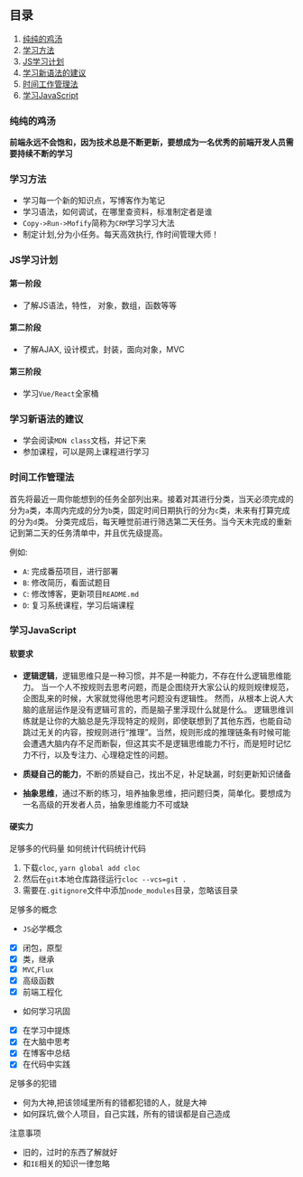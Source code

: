 ## 目录
1. [纯纯的鸡汤](#纯纯的鸡汤)
2. [学习方法](#学习方法)
3. [JS学习计划](#JS学习计划)
4. [学习新语法的建议](#学习新语法的建议)
5. [时间工作管理法](#时间工作管理法)
6. [学习JavaScript](#学习JavaScript)

### 纯纯的鸡汤
**前端永远不会饱和，因为技术总是不断更新，要想成为一名优秀的前端开发人员需要持续不断的学习**

### 学习方法
* 学习每一个新的知识点，写博客作为笔记
* 学习语法，如何调试，在哪里查资料，标准制定者是谁
* `Copy->Run->Mofify`简称为`CRM`学习学习大法
* 制定计划,分为小任务。每天高效执行, 作时间管理大师！

### JS学习计划
#### 第一阶段
* 了解JS语法，特性， 对象，数组，函数等等

#### 第二阶段
* 了解AJAX, 设计模式，封装，面向对象，MVC

#### 第三阶段
* 学习`Vue/React`全家桶

### 学习新语法的建议
* 学会阅读`MDN class`文档，并记下来
* 参加课程，可以是网上课程进行学习

### 时间工作管理法
首先将最近一周你能想到的任务全部列出来。接着对其进行分类，当天必须完成的分为`a`类，本周内完成的分为`b`类，固定时间日期执行的分为`c`类，未来有打算完成的分为`d`类。
分类完成后，每天睡觉前进行筛选第二天任务。当今天未完成的重新记到第二天的任务清单中，并且优先级提高。

例如:
* `A`: 完成番茄项目，进行部署
* `B`: 修改简历，看面试题目
* `C`: 修改博客，更新项目`README.md`
* `D`: 复习系统课程，学习后端课程

### 学习JavaScript
#### 软要求
* **逻辑逻辑**，逻辑思维只是一种习惯，并不是一种能力，不存在什么逻辑思维能力。
当一个人不按规则去思考问题，而是企图绕开大家公认的规则规律规范，企图乱来的时候，大家就觉得他思考问题没有逻辑性。
然而，从根本上说人大脑的底层运作是没有逻辑可言的，而是脑子里浮现什么就是什么。
逻辑思维训练就是让你的大脑总是先浮现特定的规则，即使联想到了其他东西，也能自动跳过无关的内容，按规则进行“推理”。当然，规则形成的推理链条有时候可能会遭遇大脑内存不足而断裂，但这其实不是逻辑思维能力不行，而是短时记忆力不行，以及专注力、心理稳定性的问题。

* **质疑自己的能力**，不断的质疑自己，找出不足，补足缺漏，时刻更新知识储备

* **抽象思维**，通过不断的练习，培养抽象思维，把问题归类，简单化。要想成为一名高级的开发者人员，抽象思维能力不可或缺

#### 硬实力
足够多的代码量
如何统计代码统计代码
1. 下载`cloc`, `yarn global add cloc`
2. 然后在`git`本地仓库路径运行`cloc --vcs=git .`
3. 需要在`.gitignore`文件中添加`node_modules`目录，忽略该目录

足够多的概念
 * `JS`必学概念
  - [x] 闭包，原型
  - [x] 类，继承
  - [x] `MVC`,`Flux`
  - [x] 高级函数
  - [x] 前端工程化

* 如何学习巩固
 - [x] 在学习中提炼
 - [x] 在大脑中思考
 - [x] 在博客中总结
 - [x] 在代码中实践

足够多的犯错
* 何为大神,把该领域里所有的错都犯错的人，就是大神
* 如何踩坑,做个人项目，自己实践，所有的错误都是自己造成

注意事项
* 旧的，过时的东西了解就好
* 和`IE`相关的知识一律忽略
